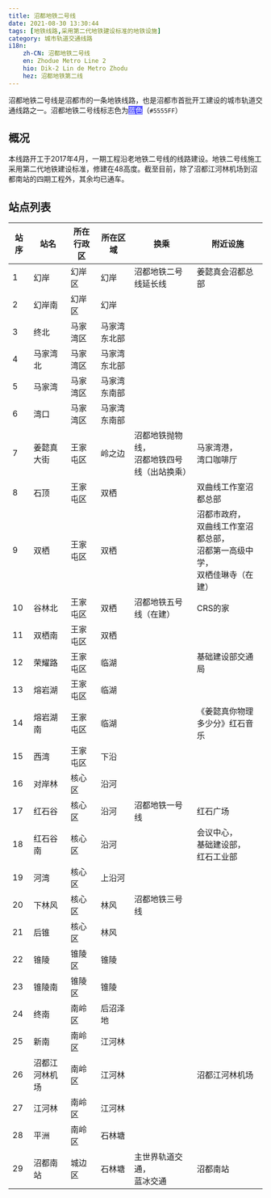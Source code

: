 ```yaml
---
title: 沼都地铁二号线
date: 2021-08-30 13:30:44
tags: [地铁线路,采用第二代地铁建设标准的地铁设施]
category: 城市轨道交通线路
i18n:
    zh-CN: 沼都地铁二号线
    en: Zhodue Metro Line 2
    hio: Dik-2 Lin de Metro Zhodu
    hez: 沼都地铁第二线
---
```


沼都地铁二号线是沼都市的一条地铁线路，也是沼都市首批开工建设的城市轨道交通线路之一。沼都地铁二号线标志色为<span style="color: white; background: #5555FF;">蓝色</span>（`#5555FF`）

## 概况

本线路开工于2017年4月，一期工程沿老地铁二号线的线路建设。地铁二号线施工采用第二代地铁建设标准，修建在48高度。截至目前，除了沼都江河林机场到沼都南站的四期工程外，其余均已通车。

## 站点列表

|站序|站名|所在行政区|所在区域|换乘|附近设施|
|-|-|-|-|-|-|
|1|幻岸|幻岸区|幻岸|沼都地铁二号线延长线|姜懿真会沼都总部|
|2|幻岸南|幻岸区|幻岸||
|3|终北|马家湾区|马家湾东北部||
|4|马家湾北|马家湾区|马家湾东北部|||
|5|马家湾|马家湾区|马家湾东南部|||
|6|湾口|马家湾区|马家湾东南部|||
|7|姜懿真大街|王家屯区|岭之边|沼都地铁抛物线，<br>沼都地铁四号线（出站换乘）|马家湾港，<br>湾口咖啡厅|
|8|石顶|王家屯区|双栖||双曲线工作室沼都总部|
|9|双栖|王家屯区|双栖||沼都市政府，<br>双曲线工作室沼都总部，<br>沼都第一高级中学，<br>双栖佳琳寺（在建）|
|10|谷林北|王家屯区|双栖|沼都地铁五号线（在建）|CRS的家|
|11|双栖南|王家屯区|双栖|||
|12|荣耀路|王家屯区|临湖||基础建设部交通局|
|13|熔岩湖|王家屯区|临湖|||
|14|熔岩湖南|王家屯区|临湖||《姜懿真你物理多少分》红石音乐|
|15|西湾|王家屯区|下沿|||
|16|对岸林|核心区|沿河|||
|17|红石谷|核心区|沿河|沼都地铁一号线|红石广场|
|18|红石谷南|核心区|沿河||会议中心，<br>基础建设部，<br>红石工业部|
|19|河湾|核心区|上沿河|||
|20|下林风|核心区|林风|沼都地铁三号线||
|21|后锥|核心区|林风|||
|22|锥陵|锥陵区|锥陵|||
|23|锥陵南|锥陵区|锥陵|||
|24|终南|南岭区|后沼泽地|||
|25|新南|南岭区|江河林|||
|26|沼都江河林机场|南岭区|江河林||沼都江河林机场|
|27|江河林|南岭区|江河林|||
|28|平洲|南岭区|石林塘|||
|29|沼都南站|城边区|石林塘|主世界轨道交通，<br>蓝冰交通|沼都南站|